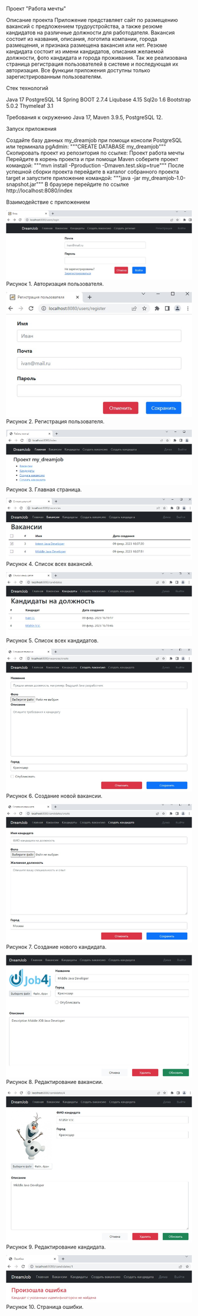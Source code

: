 Проект "Работа мечты"

Описание проекта
Приложение представляет сайт по размещению вакансий с предложением трудоустройства,
а также резюме кандидатов на различные должности для работодателя.
Вакансия состоит из названия, описания, логотипа компании, города размещения,
и признака размещена вакансия или нет.
Резюме кандидата состоит из имени кандидатов, описания желаемой должности,
фото кандидата и города проживания.
Так же реализована страница регистрация пользователей в системе и последующая их авторизация.
Все функции приложения доступны только зарегистрированным пользователям.

Стек технологий

Java 17
PostgreSQL 14
Spring BOOT 2.7.4
Liqubase 4.15
Sql2o 1.6
Bootstrap 5.0.2
Thymeleaf 3.1

Требования к окружению
Java 17, Maven 3.9.5, PostgreSQL 12.

Запуск приложения

Создайте базу данных my_dreamjob при помощи консоли PostgreSQL или терминала pgAdmin:
"""CREATE DATABASE my_dreamjob"""
Скопировать проект из репозитория по ссылке: Проект работа мечты
Перейдите в корень проекта и при помощи Maven соберите проект командой:
"""mvn install -Pproduction -Dmaven.test.skip=true"""
После успешной сборки проекта перейдите в каталог собранного проекта target и запустите приложение командой:
"""java -jar my_dreamjob-1.0-snapshot.jar"""
В браузере перейдите по ссылке http://localhost:8080/index

Взаимодействие с приложением

![img.png](img.png)
Рисунок 1. Авторизация пользователя.

![img_1.png](img_1.png)
Рисунок 2. Регистрация пользователя.

![img_2.png](img_2.png)
Рисунок 3. Главная страница.

![img_3.png](img_3.png)
Рисунок 4. Список всех вакансий.

![img_4.png](img_4.png)
Рисунок 5. Список всех кандидатов.

![img_5.png](img_5.png)
Рисунок 6. Создание новой вакансии.

![img_6.png](img_6.png)
Рисунок 7. Создание нового кандидата.

![img_7.png](img_7.png)
Рисунок 8. Редактирование вакансии.

![img_8.png](img_8.png)
Рисунок 9. Редактирование кандидата.

![img_9.png](img_9.png)
Рисунок 10. Страница ошибки.

